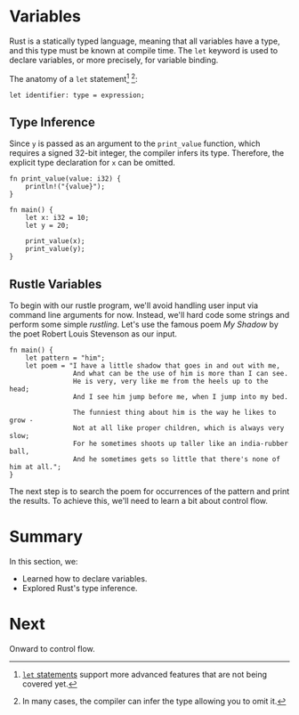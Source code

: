 # Variables

Rust is a statically typed language, meaning that all variables have a type, and
this type must be known at compile time. The `let` keyword is used to declare
variables, or more precisely, for variable binding.

The anatomy of a `let` statement[^1] [^2]:

```rust,noplayground
let identifier: type = expression;
```

## Type Inference

Since `y` is passed as an argument to the `print_value` function, which requires
a signed 32-bit integer, the compiler infers its type. Therefore, the explicit
type declaration for `x` can be omitted.

```rust,editable
fn print_value(value: i32) {
    println!("{value}");
}

fn main() {
    let x: i32 = 10;
    let y = 20;

    print_value(x);
    print_value(y);
}
```

## Rustle Variables

To begin with our rustle program, we'll avoid handling user input via command
line arguments for now. Instead, we'll hard code some strings and perform some
simple _rustling_. Let's use the famous poem _My Shadow_ by the poet Robert
Louis Stevenson as our input.

```rust,editable
fn main() {
    let pattern = "him";
    let poem = "I have a little shadow that goes in and out with me,
                And what can be the use of him is more than I can see.
                He is very, very like me from the heels up to the head;
                And I see him jump before me, when I jump into my bed.

                The funniest thing about him is the way he likes to grow -
                Not at all like proper children, which is always very slow;
                For he sometimes shoots up taller like an india-rubber ball,
                And he sometimes gets so little that there's none of him at all.";
}
```

The next step is to search the poem for occurrences of the pattern and print the
results. To achieve this, we'll need to learn a bit about control flow.

# Summary

In this section, we:

- Learned how to declare variables.
- Explored Rust's type inference.

# Next

Onward to control flow.

[^1]: [`let` statements] support more advanced features that are not being covered
    yet.

[^2]: In many cases, the compiler can infer the type allowing you to omit it.

[`let` statements]: https://doc.rust-lang.org/reference/statements.html#let-statements
